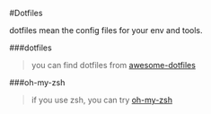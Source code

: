 
#Dotfiles

 dotfiles mean the config files for your env and tools.  

###dotfiles
> you can find dotfiles from [awesome-dotfiles](https://github.com/webpro/awesome-dotfiles)  

###oh-my-zsh
> if you use zsh, you can try [oh-my-zsh](https://github.com/robbyrussell/oh-my-zsh)  
